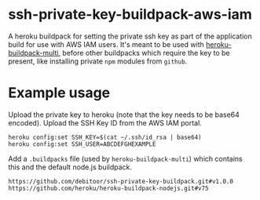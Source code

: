 # ssh-private-key-buildpack-aws-iam

A heroku buildpack for setting the private ssh key as part of the application build for use with AWS IAM users. It's meant to be used with [heroku-buildpack-multi](https://github.com/heroku/heroku-buildpack-multi), before other buildpacks which require the key to be present, like installing private `npm` modules from `github`.

# Example usage

Upload the private key to heroku (note that the key needs to be base64 encoded).
Upload the SSH Key ID from the AWS IAM portal.

```
heroku config:set SSH_KEY=$(cat ~/.ssh/id_rsa | base64)
heroku config:set SSH_USER=ABCDEFGHEXAMPLE
```

Add a `.buildpacks` file (used by `heroku-buildpack-multi`) which contains this and the default node.js buildpack.

```
https://github.com/debitoor/ssh-private-key-buildpack.git#v1.0.0
https://github.com/heroku/heroku-buildpack-nodejs.git#v75
```
